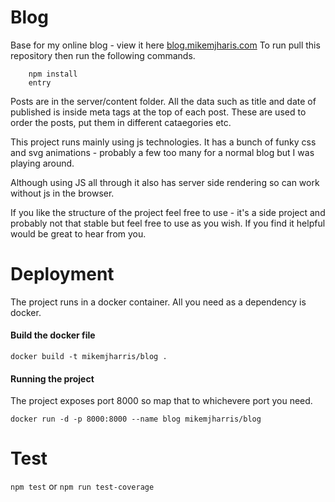 Blog             
========================

Base for my online blog - view it here [blog.mikemjharis.com](http://blog.mikemjharris.com) To run pull this repository then run the following commands.

```
    npm install 
    entry
```

Posts are in the server/content folder.  All the data such as title and date of published is inside meta tags at the top of each post.  These are used to order the posts, put them in different cataegories etc.

This project runs mainly using js technologies.  It has a bunch of funky css and svg animations - probably a few too many for a normal blog but I was playing around.

Although using JS all through it also has server side rendering so can work without js in the browser.

If you like the structure of the project feel free to use - it's a side project and probably not that stable but feel free to use as you wish.  If you find it helpful would be great to hear from you.



Deployment
===========================

The project runs in a docker container.  All you need as a dependency is docker.

#### Build the docker file 

```
docker build -t mikemjharris/blog .
```

#### Running the project
The project exposes port 8000 so map that to whichevere port you need.
```
docker run -d -p 8000:8000 --name blog mikemjharris/blog
```

Test
==========
`npm test` or `npm run test-coverage`

